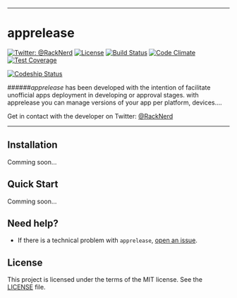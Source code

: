 -------
apprelease
============
[![Twitter: @RackNerd](https://img.shields.io/badge/contact-@racknerd-blue.svg?style=flat)](https://twitter.com/RackNerd)
[![License](http://img.shields.io/badge/license-MIT-green.svg?style=flat)](https://github.com/gabrielferreira/apprelease/blob/master/LICENSE)
[![Build Status](https://travis-ci.org/gabrielferreira/apprelease.svg?branch=master)](https://travis-ci.org/gabrielferreira/apprelease)
[![Code Climate](https://codeclimate.com/github/gabrielferreira/apprelease/badges/gpa.svg)](https://codeclimate.com/github/gabrielferreira/apprelease)
[![Test Coverage](https://codeclimate.com/github/gabrielferreira/apprelease/badges/coverage.svg)](https://codeclimate.com/github/gabrielferreira/apprelease/coverage)
<!--[![Codeship Status for gabrielferreira/apprelease](https://codeship.com/projects/1bccb4c0-fd0f-0132-aac6-5a06a30fe976/status?branch=master)](https://codeship.com/projects/87668)-->
[![Codeship Status](https://img.shields.io/codeship/d6c1ddd0-16a3-0132-5f85-2e35c05e22b1.svg)](https://codeship.com/projects/87668)

######*apprelease* has been developed with the intention of facilitate unofficial apps deployment in developing or approval stages. with apprelease you can manage versions of your app per platform, devices....

Get in contact with the developer on Twitter: [@RackNerd](https://twitter.com/RackNerd)

-------

## Installation

Comming soon...

## Quick Start

Comming soon...

## Need help?
- If there is a technical problem with ```apprelease```, [open an issue](https://github.com/gabrielferreira/apprelease/issues/new).

## License
This project is licensed under the terms of the MIT license. See the [LICENSE](https://github.com/gabrielferreira/apprelease/blob/master/LICENSE) file.

